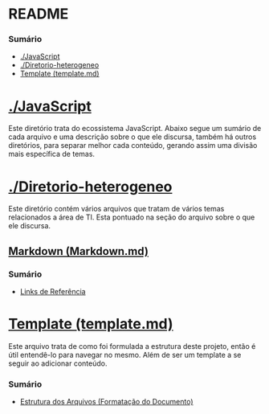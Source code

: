 # README

### Sumário

- [./JavaScript](#javascript)
- [./Diretorio-heterogeneo](#diretorio-heterogeneo)
- [Template (template.md)](#template)

# <a id="javascript">[./JavaScript](./JavaScript)</a>

Este diretório trata do ecossistema JavaScript. Abaixo segue um sumário de cada arquivo e uma descrição sobre o que ele discursa, também há outros diretórios, para separar melhor cada conteúdo, gerando assim uma divisão mais específica de temas.

# <a id="diretorio-heterogeneo">[./Diretorio-heterogeneo](./Diretorio-heterogeneo)</a>

Este diretório contém vários arquivos que tratam de vários temas relacionados a área de TI. Esta pontuado na seção do arquivo sobre o que ele discursa.

## [Markdown (Markdown.md)](./Diretorio-heterogeneo/Markdown.md)

<!-- Breve descrição do arquivo, além de pontuar de forma resumida o que é Markdown. -->

### Sumário

- [Links de Referência](./Diretorio-heterogeneo/Markdown.md#links-referencia)

# <a id="template">[Template (template.md)](template.md)</a>

Este arquivo trata de como foi formulada a estrutura deste projeto, então é útil entendê-lo para navegar no mesmo. Além de ser um template a se seguir ao adicionar conteúdo.

### Sumário

- [Estrutura dos Arquivos (Formatação do Documento)](template.md#estrutura-arquivos)